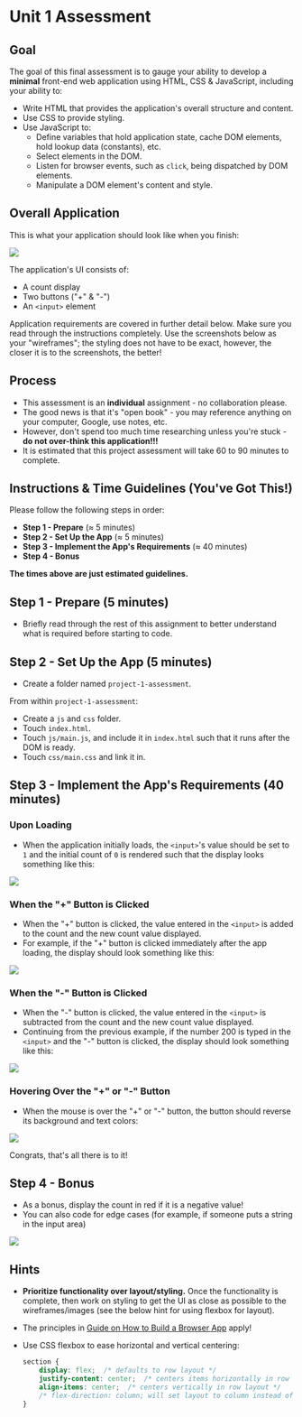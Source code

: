 # Unit 1 Assessment

## Goal

The goal of this final assessment is to gauge your ability to develop a **minimal** front-end web application using HTML, CSS & JavaScript, including your ability to:

- Write HTML that provides the application's overall structure and content. 
- Use CSS to provide styling.
- Use JavaScript to:
	- Define variables that hold application state, cache DOM elements, hold lookup data (constants), etc.
	- Select elements in the DOM.
	- Listen for browser events, such as `click`, being dispatched by DOM elements.
	- Manipulate a DOM element's content and style. 

## Overall Application
This is what your application should look like when you finish:

<img src="https://i.imgur.com/nsLfnoG.png">

The application's UI consists of:
- A count display
- Two buttons ("+" & "-")
- An `<input>` element

Application requirements are covered in further detail below. Make sure you read through the instructions completely.
Use the screenshots below as your "wireframes"; the styling does not have to be exact, however, the closer it is to the screenshots, the better!

## Process
- This assessment is an **individual** assignment - no collaboration please.
- The good news is that it's "open book" - you may reference anything on your computer, Google, use notes, etc. 
- However, don't spend too much time researching unless you're stuck - **do not over-think this application!!!**
- It is estimated that this project assessment will take 60 to 90 minutes to complete. 

## Instructions & Time Guidelines (You've Got This!)
Please follow the following steps in order:
- **Step 1 - Prepare** (&asymp; 5 minutes)
- **Step 2 - Set Up the App** (&asymp; 5 minutes)
- **Step 3 - Implement the App's Requirements** (&asymp; 40 minutes)
- **Step 4 - Bonus**

**The times above are just estimated guidelines.**
## Step 1 - Prepare (5 minutes)
- Briefly read through the rest of this assignment to better understand what is required before starting to code.

## Step 2 - Set Up the App (5 minutes)
- Create a folder named `project-1-assessment`.

From within `project-1-assessment`:
- Create a `js` and `css` folder.
- Touch `index.html`.
- Touch `js/main.js`, and include it in `index.html` such that it runs after the DOM is ready.
- Touch `css/main.css` and link it in.

## Step 3 - Implement the App's Requirements (40 minutes)

### Upon Loading
- When the application initially loads, the `<input>`'s value should be set to `1` and the initial count of `0` is rendered such that the display looks something like this:

<img src="https://i.imgur.com/nsLfnoG.png">

### When the "+" Button is Clicked
- When the "+" button is clicked, the value entered in the `<input>` is added to the count and the new count value displayed.
- For example, if the "+" button is clicked immediately after the app loading, the display should look something like this:

<img src="https://i.imgur.com/xNdlBn2.png">

### When the "-" Button is Clicked
- When the "-" button is clicked, the value entered in the `<input>` is subtracted from the count and the new count value displayed.
- Continuing from the previous example, if the number 200 is typed in the `<input>` and the "-" button is clicked, the display should look something like this:

<img src="https://i.imgur.com/QjtcAJT.png">

### Hovering Over the "+" or "-" Button
- When the mouse is over the "+" or "-" button, the button should reverse its background and text colors:

<img src="https://i.imgur.com/agT3aGX.png">

Congrats, that's all there is to it!

## Step 4 - Bonus
- As a bonus, display the count in red if it is a negative value!
- You can also code for edge cases (for example, if someone puts a string in the input area)

<img src="https://i.imgur.com/LCSG1Wg.png">

## Hints
- **Prioritize functionality over layout/styling.** Once the functionality is complete, then work on styling to get the UI as close as possible to the wireframes/images (see the below hint for using flexbox for layout).
- The principles in [Guide on How to Build a Browser App](https://github.com/ga-students/wdi-dt-57/blob/master/work/w01/d5/03-guide-to-building-a-browser-app.md) apply!
- Use CSS flexbox to ease horizontal and vertical centering:

	```css
	section {
		display: flex;  /* defaults to row layout */
		justify-content: center;  /* centers items horizontally in row layout */
		align-items: center;  /* centers vertically in row layout */
		/* flex-direction: column; will set layout to column instead of row */
	}
	```
